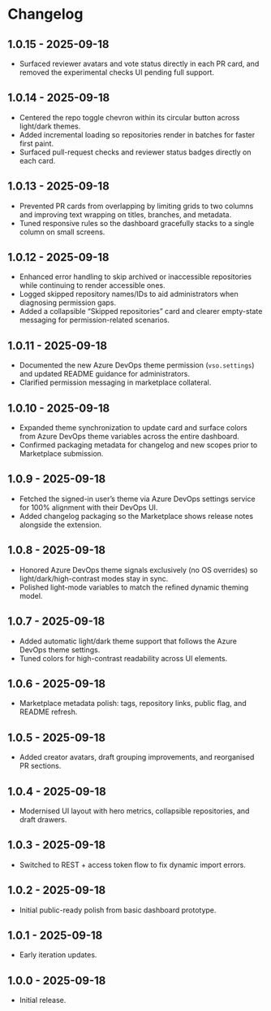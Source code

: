 # Changelog

## 1.0.15 - 2025-09-18
- Surfaced reviewer avatars and vote status directly in each PR card, and removed the experimental checks UI pending full support.

## 1.0.14 - 2025-09-18
- Centered the repo toggle chevron within its circular button across light/dark themes.
- Added incremental loading so repositories render in batches for faster first paint.
- Surfaced pull-request checks and reviewer status badges directly on each card.

## 1.0.13 - 2025-09-18
- Prevented PR cards from overlapping by limiting grids to two columns and improving text wrapping on titles, branches, and metadata.
- Tuned responsive rules so the dashboard gracefully stacks to a single column on small screens.

## 1.0.12 - 2025-09-18
- Enhanced error handling to skip archived or inaccessible repositories while continuing to render accessible ones.
- Logged skipped repository names/IDs to aid administrators when diagnosing permission gaps.
- Added a collapsible “Skipped repositories” card and clearer empty-state messaging for permission-related scenarios.

## 1.0.11 - 2025-09-18
- Documented the new Azure DevOps theme permission (`vso.settings`) and updated README guidance for administrators.
- Clarified permission messaging in marketplace collateral.

## 1.0.10 - 2025-09-18
- Expanded theme synchronization to update card and surface colors from Azure DevOps theme variables across the entire dashboard.
- Confirmed packaging metadata for changelog and new scopes prior to Marketplace submission.

## 1.0.9 - 2025-09-18
- Fetched the signed-in user’s theme via Azure DevOps settings service for 100% alignment with their DevOps UI.
- Added changelog packaging so the Marketplace shows release notes alongside the extension.

## 1.0.8 - 2025-09-18
- Honored Azure DevOps theme signals exclusively (no OS overrides) so light/dark/high-contrast modes stay in sync.
- Polished light-mode variables to match the refined dynamic theming model.

## 1.0.7 - 2025-09-18
- Added automatic light/dark theme support that follows the Azure DevOps theme settings.
- Tuned colors for high-contrast readability across UI elements.

## 1.0.6 - 2025-09-18
- Marketplace metadata polish: tags, repository links, public flag, and README refresh.

## 1.0.5 - 2025-09-18
- Added creator avatars, draft grouping improvements, and reorganised PR sections.

## 1.0.4 - 2025-09-18
- Modernised UI layout with hero metrics, collapsible repositories, and draft drawers.

## 1.0.3 - 2025-09-18
- Switched to REST + access token flow to fix dynamic import errors.

## 1.0.2 - 2025-09-18
- Initial public-ready polish from basic dashboard prototype.

## 1.0.1 - 2025-09-18
- Early iteration updates.

## 1.0.0 - 2025-09-18
- Initial release.
